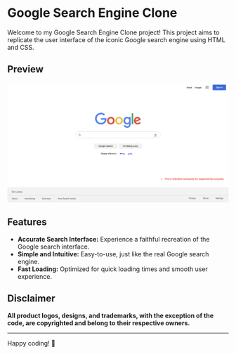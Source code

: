 # Google Search Engine Clone

Welcome to my Google Search Engine Clone project! This project aims to replicate the user interface of the iconic Google search engine using HTML and CSS.

## Preview

![Google Search Engine Clone Preview](img/google-search-engine-preview.png)



## Features

- **Accurate Search Interface:** Experience a faithful recreation of the Google search interface.
- **Simple and Intuitive:** Easy-to-use, just like the real Google search engine.
- **Fast Loading:** Optimized for quick loading times and smooth user experience.


## Disclaimer

**All product logos, designs, and trademarks, with the exception of the code, are copyrighted and belong to their respective owners.**

---

Happy coding! 🚀
